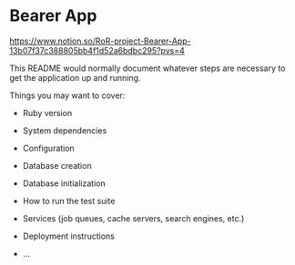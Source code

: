 # Bearer App

https://www.notion.so/RoR-project-Bearer-App-13b07f37c388805bb4f1d52a6bdbc295?pvs=4

This README would normally document whatever steps are necessary to get the
application up and running.

Things you may want to cover:

* Ruby version

* System dependencies

* Configuration

* Database creation

* Database initialization

* How to run the test suite

* Services (job queues, cache servers, search engines, etc.)

* Deployment instructions

* ...
